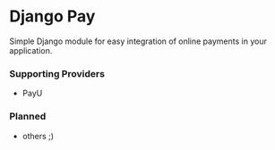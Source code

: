 # Django Pay

Simple Django module for easy integration of online payments in your application.

### Supporting Providers

- PayU


### Planned

- others ;)